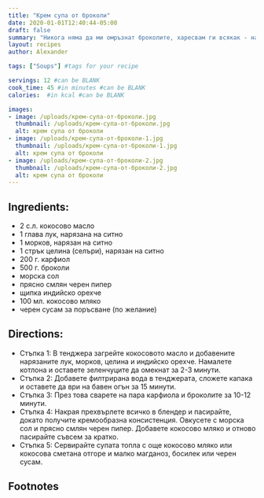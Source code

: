 ```yaml
---
title: "Крем супа от броколи"
date: 2020-01-01T12:40:44-05:00
draft: false
summary: "Никога няма да ми омръзнат броколите, харесвам ги всякак - на салата, в супа, запечени или сварени на пара. И когато искам да направя нещо бързо и питателно, се спирам на тази супа от броколи. Добавям кокосово масло за копринен завършен и черен сусам за очарование. Най-хубавото е, че и децата я обичат."
layout: recipes
author: Alexander

tags: ["Soups"] #tags for your recipe

servings: 12 #can be BLANK
cook_time: 45 #in minutes #can be BLANK
calories:  #in kcal #can be BLANK

images:
- image: /uploads/крем-супа-от-броколи.jpg
  thumbnail: /uploads/крем-супа-от-броколи.jpg
  alt: крем супа от броколи
- image: /uploads/крем-супа-от-броколи-1.jpg
  thumbnail: /uploads/крем-супа-от-броколи-1.jpg
  alt: крем супа от броколи
- image: /uploads/крем-супа-от-броколи-2.jpg
  thumbnail: /uploads/крем-супа-от-броколи-2.jpg
  alt: крем супа от броколи
---
```

## Ingredients:
- 2 с.л. кокосово масло
- 1 глава лук, нарязана на ситно
- 1 морков, нарязан на ситно
- 1 стрък целина (селъри), нарязан на ситно
- 200 г. карфиол
- 500 г. броколи
- морска сол
- прясно смлян черен пипер
- щипка индийско орехче
- 100 мл. кокосово мляко
- черен сусам за поръсване (по желание)

## Directions:
- Стъпка 1: В тенджера загрейте кокосовото масло и добавените нарязаните лук, морков, целина и индийско орехче. Намалете котлона и оставете зеленчуците да омекнат за 2-3 минути.
- Стъпка 2: Добавете филтрирана вода в тенджерата, сложете капака и оставете да ври на бавен огън за 15 минути.
- Стъпка 3: През това сварете на пара карфиола и броколите за 10-12 минути.
- Стъпка 4: Накрая прехвърлете всичко в блендер и пасирайте, докато получите кремообразна консистенция. Овкусете с морска сол и прясно смлян черен пипер. Добавете кокосово мляко и отново пасирайте съвсем за кратко.
- Стъпка 5: Сервирайте супата топла с още кокосово мляко или кокосова сметана отгоре и малко магданоз, босилек или черен сусам.

## Footnotes
